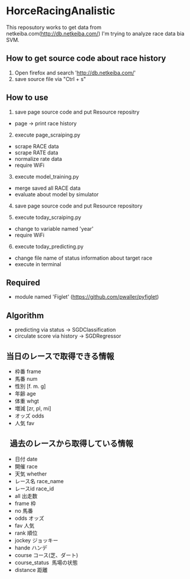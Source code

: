 # HorceRacingAnalistic

This reposutory works to get data from netkeiba.com(http://db.netkeiba.com/)
I'm trying to analyze race data bia SVM.

## How to get source code about race history

1. Open firefox and search 'http://db.netkeiba.com/'
2. save source file via "Ctrl + s"

## How to use

1. save page source code and put Resource repositry

  + page -> print race history

2. execute page_scraiping.py

  + scrape RACE data
  + scrape RATE data
  + normalize rate data
  + require WiFi


3. execute model_training.py

  + merge saved all RACE data
  + evaluate about model by simulator

4. save page source code and put Resource repository

5. execute today_scraiping.py

  + change to variable named 'year'
  + require WiFi

6. execute today_predicting.py

  + change file name of status information about target race
  + execute in terminal



## Required

  + module named 'Figlet'  (https://github.com/pwaller/pyfiglet)


## Algorithm
  + predicting via status -> SGDClassification
  + circulate score via history -> SGDRegressor


## 当日のレースで取得できる情報
  + 枠番  frame
  + 馬番  num
  + 性別  [f. m. g]
  + 年齢  age
  + 体重  whgt
  + 増減  [zr, pl, mi]
  + オッズ odds
  + 人気  fav

##   過去のレースから取得している情報
  + 日付  date
  + 開催  race
  + 天気  whether
  + レース名  race_name
  + レースid    race_id
  + all 出走数
  + frame 枠
  + no  馬番
  + odds  オッズ
  + fav 人気
  + rank  順位
  + jockey  ジョッキー
  + hande ハンデ
  + course コース(芝、ダート)
  + course_status  馬場の状態
  + distance  距離